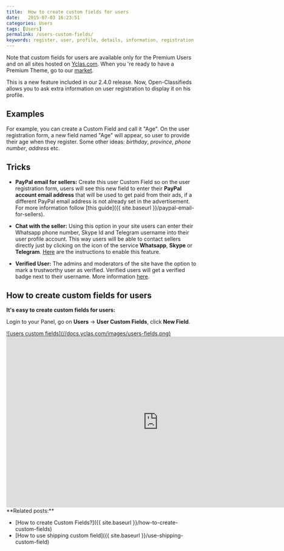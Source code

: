 ```yaml
---
title:  How to create custom fields for users
date:   2015-07-03 16:23:51
categories: Users
tags: [Users]
permalink: /users-custom-fields/
keywords: register, user, profile, details, information, registration
---
```

<div class="alert alert-warning">
<strong><i class="glyphicon glyphicon-warning-sign"></i> </strong> Note that custom fields for users are available only for the Premium Users and on all sites hosted on <a href="https://yclas.com">Yclas.com</a>. When you 're ready to have a Premium Theme, go to our <a href="https://selfhosted.yclas.com/">market</a>.
</div>

This is a new feature included in our 2.4.0 release. Now, Open-Classifieds allows you to ask extra information on user registration to display it on his profile.

## Examples

For example, you can create a Custom Field and call it "Age". On the user registration form, a new field named "Age" will appear, so user to provide their age when they register. Some other ideas: _birthday_, _province_, _phone number_, _address_ etc.

## Tricks

+ **PayPal email for sellers:** Create this user Custom Field so on the user registration form, users will see this new field to enter their **PayPal account email address** that will be used to get paid from their ads, if a different PayPal email address is not already set in the advertisement. For more information follow [this guide]({{ site.baseurl }}/paypal-email-for-sellers).

+ **Chat with the seller:** Using this option in your site users can enter their Whatsapp phone number, Skype Id and Telegram username into their user profile account. This way users will be able to contact sellers directly just by clicking on the icon of the service **Whatsapp**, **Skype** or **Telegram**. [Here](https://docs.yclas.com/chat-seller/) are the instructions to enable this feature.

+ **Verified User:** The admins and moderators of the site have the option to mark a trustworthy user as verified. Verified users will get a verified badge next to their username. More information [here](https://docs.yclas.com/verified-user/).

## How to create custom fields for users

**It's easy to create custom fields for users:**

Login to your Panel, go on **Users** -> **User Custom Fields**, click **New Field**. 

<a href="{{ site.baseurl }}/images/users-fields.png" class="thumbnail gallery-item" data-gallery>
![users custom fields](//docs.yclas.com/images/users-fields.png)
</a>

<iframe width="800" height="450" src="https://www.youtube.com/embed/BfdhRF93o9M" frameborder="0" allowfullscreen></iframe>

<br>
**Related posts:**

+ [How to create Custom Fields?]({{ site.baseurl }}/how-to-create-custom-fields)
+ [How to use shipping custom field]({{ site.baseurl }}/use-shipping-custom-field)
